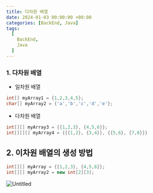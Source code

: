 ```yaml
---
title: 다차원 배열
date: 2024-01-03 00:00:00 +00:00
categories: [BackEnd, Java]
tags:
  [
    BackEnd,
    Java
  ]
---
```


### 1. 다차원 배열

- 일차원 배열

```java
int[] myArray1 = {1,2,3,4,5};
char[] myArray2 = {'a','b','c','d','e'};
```

- 다차원 배열

```java
int[][] myArray3 = {{1,2,3}, {4,5,6}};
int[][][] myArray4 = {{{1,2}, {3,4}}, {{5,6}, {7,8}}}
```

## 2. 이차원 배열의 생성 방법

```java
int[][] myArray = {{1,2,3}, {4,5,6}};
int[][] myArray2 = new int[2][3];
```

![Untitled](https://prod-files-secure.s3.us-west-2.amazonaws.com/97f8f071-477d-4db3-a9c0-4dad109b848c/2fcbe423-b05a-4bcc-9dd9-2844fabaa71c/Untitled.png)